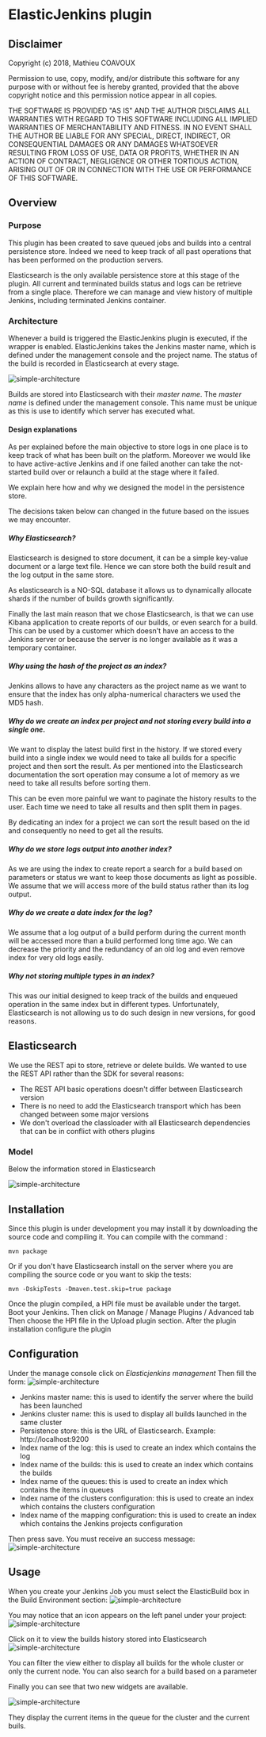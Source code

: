 # ElasticJenkins plugin

## Disclaimer
Copyright (c) 2018, Mathieu COAVOUX

Permission to use, copy, modify, and/or distribute this software for
any purpose with or without fee is hereby granted,
provided that the above copyright notice and this permission notice appear in all copies.

THE SOFTWARE IS PROVIDED "AS IS" AND THE AUTHOR DISCLAIMS ALL WARRANTIES
WITH REGARD TO THIS SOFTWARE INCLUDING ALL IMPLIED WARRANTIES OF MERCHANTABILITY AND FITNESS.
IN NO EVENT SHALL THE AUTHOR BE LIABLE FOR ANY SPECIAL, DIRECT, INDIRECT, OR CONSEQUENTIAL DAMAGES
OR ANY DAMAGES WHATSOEVER RESULTING FROM LOSS OF USE, DATA OR PROFITS, WHETHER IN AN ACTION OF CONTRACT,
NEGLIGENCE OR OTHER TORTIOUS ACTION, ARISING OUT OF OR IN CONNECTION
WITH THE USE OR PERFORMANCE OF THIS SOFTWARE.

## Overview

### Purpose
This plugin has been created to save queued jobs and builds into a central persistence store.
Indeed we need to keep track of all past operations that has been performed on the production servers.

Elasticsearch is the only available persistence store at this stage of the plugin.
All current and terminated builds status and logs can be retrieve from a single place.
Therefore we can manage and view history of multiple Jenkins, including terminated Jenkins container.

### Architecture
Whenever a build is triggered the ElasticJenkins plugin is executed, if the wrapper is enabled.
ElasticJenkins takes the Jenkins master name, which is defined under the management console and the project name.
The status of the build is recorded in Elasticsearch at every stage.


![simple-architecture](doc/elasticjenkins_cluster.png)

Builds are stored into Elasticsearch with their *master name*. The *master name* is defined under the management console.
This name must be unique as this is use to identify which server has executed what.

#### Design explanations
As per explained before the main objective to store logs in one place is to keep track of what has been built on the platform.
Moreover we would like to have active-active Jenkins and if one failed another can take the not-started build over or 
relaunch a build at the stage where it failed.

We explain here how and why we designed the model in the persistence store.

The decisions taken below can changed in the future based on the issues we may encounter.

##### Why Elasticsearch?
Elasticsearch is designed to store document, it can be a simple key-value document or a large text file. 
Hence we can store both the build result and the log output in the same store.

As elasticsearch is a NO-SQL database it allows us to dynamically allocate shards if the number of builds growth significantly.

Finally the last main reason that we chose Elasticsearch, is that we can use Kibana application to create reports of our builds, or even search for a build.
This can be used by a customer which doesn't have an access to the Jenkins server or because the server is no longer available as it was a temporary container.

##### Why using the hash of the project as an index?
Jenkins allows to have any characters as the project name as we want to ensure that the index has only alpha-numerical characters we used the MD5 hash.

##### Why do we create an index per project and not storing every build into a single one.
We want to display the latest build first in the history. If we stored every build into a single index we would need to 
take all builds for a specific project and then sort the result. 
As per mentioned into the Elasticsearch documentation the sort operation may consume a lot of memory as we need to 
take all results before sorting them. 

This can be even more painful we want to paginate the history results to the user. Each time we need to take all results and then split them in pages.

By dedicating an index for a project we can sort the result based on the id and consequently no need to get all the results.

##### Why do we store logs output into another index?
As we are using the index to create report a search for a build based on parameters or status we want to keep those documents as light as possible.
We assume that we will access more of the build status rather than its log output.

##### Why do we create a date index for the log?
We assume that a log output of a build perform during the current month will be accessed more than a build performed long time ago. 
We can decrease the priority and the redundancy of an old log and even remove index for very old logs easily.

##### Why not storing multiple types in an index?
This was our initial designed to keep track of the builds and enqueued operation in the same index 
but in different types. Unfortunately, Elasticsearch is not allowing us to do such design in new versions,
for good reasons.

## Elasticsearch

We use the REST api to store, retrieve or delete builds. We wanted to use the REST API rather than the SDK for several reasons:
* The REST API basic operations doesn't differ between Elasticsearch version
* There is no need to add the Elasticsearch transport which has been changed between some major versions
* We don't overload the classloader with all Elasticsearch dependencies that can be in conflict with others plugins

### Model

Below the information stored in Elasticsearch

![simple-architecture](doc/elasticjenkins_model.png)

## Installation

Since this plugin is under development you may install it by downloading the source code and compiling it.
You can compile with the command :
```
mvn package
```

Or if you don't have Elasticsearch install on the server where you are compiling the source code or you want to skip the tests:

```
mvn -DskipTests -Dmaven.test.skip=true package
```

Once the plugin compiled, a HPI file must be available under the target.
Boot your Jenkins. Then click on Manage / Manage Plugins / Advanced tab
Then choose the HPI file in the Upload plugin section.
After the plugin installation configure the plugin
## Configuration

Under the manage console click on *Elasticjenkins management* 
Then fill the form:
![simple-architecture](doc/configuration.PNG)

* Jenkins master name: this is used to identify the server where the build has been launched
* Jenkins cluster name: this is used to display all builds launched in the same cluster
* Persistence store: this is the URL of Elasticsearch. Example: http://localhost:9200
* Index name of the log: this is used to create an index which contains the log
* Index name of the builds: this is used to create an index which contains the builds
* Index name of the queues: this is used to create an index which contains the items in queues
* Index name of the clusters configuration: this is used to create an index which contains the clusters configuration
* Index name of the mapping configuration: this is used to create an index which contains the Jenkins projects configuration

Then press save.
You must receive an success message:
![simple-architecture](doc/success.png)

## Usage

When you create your Jenkins Job you must select the ElasticBuild box in the Build Environment section:
![simple-architecture](doc/wrapper.png)

You may notice that an icon appears on the left panel under your project:
![simple-architecture](doc/sidepanel.png)

Click on it to view the builds history stored into Elasticsearch
![simple-architecture](doc/builds_history.png)

You can filter the view either to display all builds for the whole cluster or only the current node.
You can also search for a build based on a parameter 

Finally you can see that two new widgets are available.

![simple-architecture](doc/widgets.png)

They display the current items in the queue for the cluster and the current buils.